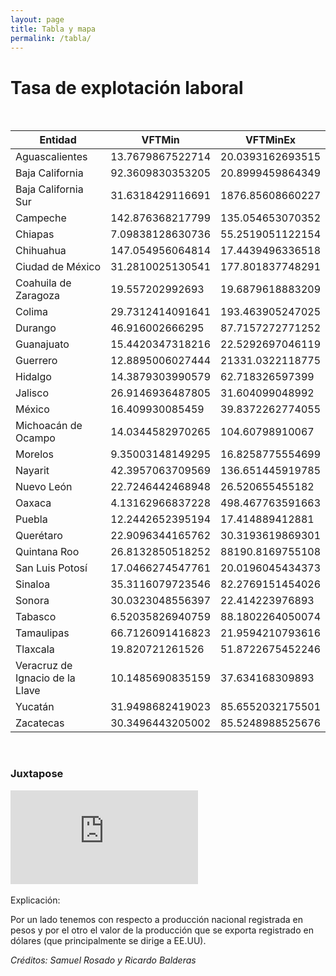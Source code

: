 ```yaml
---
layout: page
title: Tabla y mapa
permalink: /tabla/
---
```


# Tasa de explotación laboral

<br>

<div class="table-responsive">
  <table class="table table-striped table-dark" style="width:100%">
        <thead class="thead-light">
            <tr>
                <th>Entidad</th>
                <th>VFTMin</th>
                <th>VFTMinEx</th>
            </tr>
        </thead>
        <tbody>
            <tr>
                <td>Aguascalientes</td>
                <td>13.7679867522714</td>
                <td>20.0393162693515</td>
            </tr>
            <tr>
                <td>Baja California</td>
                <td>92.3609830353205</td>
                <td>20.8999459864349</td>
            </tr>
            <tr>
                <td>Baja California Sur</td>
                <td>31.6318429116691</td>
                <td>1876.85608660227</td>
            </tr>
            <tr>
                <td>Campeche</td>
                <td>142.876368217799</td>
                <td>135.054653070352</td>
            </tr>
            <tr>
                <td>Chiapas</td>
                <td>7.09838128630736</td>
                <td>55.2519051122154</td>
            </tr>
            <tr>
                <td>Chihuahua</td>
                <td>147.054956064814</td>
                <td>17.4439496336518</td>
            </tr>
            <tr>
                <td>Ciudad de México</td>
                <td>31.2810025130541</td>
                <td>177.801837748291</td>
            </tr>
            <tr>
                <td>Coahuila de Zaragoza</td>
                <td>19.557202992693</td>
                <td>19.6879618883209</td>
            </tr>
            <tr>
                <td>Colima</td>
                <td>29.7312414091641</td>
                <td>193.463905247025</td>
            </tr>
            <tr>
                <td>Durango</td>
                <td>46.916002666295</td>
                <td>87.7157272771252</td>
            </tr>
            <tr>
                <td>Guanajuato</td>
                <td>15.4420347318216</td>
                <td>22.5292697046119</td>
            </tr>
            <tr>
                <td>Guerrero</td>
                <td>12.8895006027444</td>
                <td>21331.0322118775</td>
            </tr>
            <tr>
                <td>Hidalgo</td>
                <td>14.3879303990579</td>
                <td>62.718326597399</td>
            </tr>
            <tr>
                <td>Jalisco</td>
                <td>26.9146936487805</td>
                <td>31.604099048992</td>
            </tr>
            <tr>
                <td>México</td>
                <td>16.409930085459</td>
                <td>39.8372262774055</td>
            </tr>
            <tr>
                <td>Michoacán de Ocampo</td>
                <td>14.0344582970265</td>
                <td>104.60798910067</td>
            </tr>
            <tr>
                <td>Morelos</td>
                <td>9.35003148149295</td>
                <td>16.8258775554699</td>
            </tr>
            <tr>
                <td>Nayarit</td>
                <td>42.3957063709569</td>
                <td>136.651445919785</td>
            </tr>
            <tr>
                <td>Nuevo León</td>
                <td>22.7246442468948</td>
                <td>26.520655455182</td>
            </tr>
            <tr>
                <td>Oaxaca</td>
                <td>4.13162966837228</td>
                <td>498.467763591663</td>
            </tr>
            <tr>
                <td>Puebla</td>
                <td>12.2442652395194</td>
                <td>17.414889412881</td>
            </tr>
            <tr>
                <td>Querétaro</td>
                <td>22.9096344165762</td>
                <td>30.3193619869301</td>
            </tr>
            <tr>
                <td>Quintana Roo</td>
                <td>26.8132850518252</td>
                <td>88190.8169755108</td>
            </tr>
            <tr>
                <td>San Luis Potosí</td>
                <td>17.0466274547761</td>
                <td>20.0196045434373</td>
            </tr>
            <tr>
                <td>Sinaloa</td>
                <td>35.3116079723546</td>
                <td>82.2769151454026</td>
            </tr>
            <tr>
                <td>Sonora</td>
                <td>30.0323048556397</td>
                <td>22.414223976893</td>
            </tr>
            <tr>
                <td>Tabasco</td>
                <td>6.52035826940759</td>
                <td>88.1802264050074</td>
            </tr>
            <tr>
                <td>Tamaulipas</td>
                <td>66.7126091416823</td>
                <td>21.9594210793616</td>
            </tr>
            <tr>
                <td>Tlaxcala</td>
                <td>19.820721261526</td>
                <td>51.8722675452246</td>
            </tr>
            <tr>
                <td>Veracruz de Ignacio de la Llave</td>
                <td>10.1485690835159</td>
                <td>37.634168309893</td>
            </tr>
            <tr>
                <td>Yucatán</td>
                <td>31.9498682419023</td>
                <td>85.6552032175501</td>
            </tr>
            <tr>
                <td>Zacatecas</td>
                <td>30.3496443205002</td>
                <td>85.5248988525676</td>
            </tr>
        </tbody>
    </table>
</div>

<br>

### Juxtapose

<div class="embed-responsive embed-responsive-4by3">
  <iframe class="embed-responsive-item" src="https://cdn.knightlab.com/libs/juxtapose/latest/embed/index.html?uid=a4e0a320-c90d-11ed-b5bd-6595d9b17862" webkitallowfullscreen mozallowfullscreen allowfullscreen frameborder='0'></iframe>
</div>

<br>
Explicación:

Por un lado tenemos con respecto a producción nacional registrada en pesos y por el otro el valor de la producción que se exporta registrado en dólares (que principalmente se dirige a EE.UU).


*Créditos: Samuel Rosado y Ricardo Balderas*